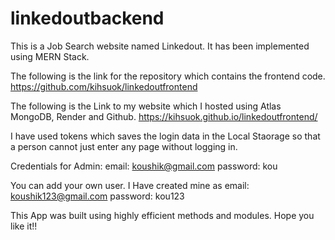 # linkedoutbackend

This is a Job Search website named Linkedout.
It has been implemented using MERN Stack.

The following is the link for the repository which contains the frontend code.
https://github.com/kihsuok/linkedoutfrontend

The following is the Link to my website which I hosted using Atlas MongoDB, Render and Github.
https://kihsuok.github.io/linkedoutfrontend/

I have used tokens which saves the login data in the Local Staorage so that a person cannot just enter any page without logging in.

Credentials for Admin:
email: koushik@gmail.com
password: kou

You can add your own user. I Have created mine as
email: koushik123@gmail.com
password: kou123

This App was built using highly efficient methods and modules. Hope you like it!!
